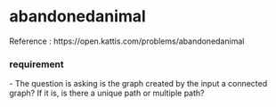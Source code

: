 <h1> abandonedanimal </h1>

<p> Reference :  https://open.kattis.com/problems/abandonedanimal </p>

<h3> requirement </h3>
<p>
- The question is asking is the graph created by the input a connected graph? If it is, is there a unique path or multiple path?
</p>

